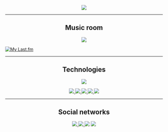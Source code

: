 <p align="center">
  <img src="https://i.pinimg.com/originals/a2/4c/b5/a24cb568fa40046f8562dbc45cea8506.gif" >
</p>

---

<h2 align="center"> Music room </h2>
  
  <p align="center">
    <img src="https://cdn.discordapp.com/attachments/1020046868794847412/1020053689873989672/Untitledcapa1.png">
  </p>
  
[![My Last.fm](https://lastfm-recently-played.vercel.app/api?user=Paylin&count=3&width=1000&loved=true&loved_style=4)](https://www.last.fm/user/Paylin)

---

<h2 align="center">Technologies</h2> 

<p align="center">
  <a href="https://skillicons.dev">
    <img src="https://skillicons.dev/icons?i=html,css,js,tailwind,java,python,c" />
  </a>
</p>

<p align="center">
  
  <a href="">
    <img src="https://img.shields.io/badge/Visual%20Studio%20Code-0078d7.svg?style=for-the-badge&logo=visual-studio-code&logoColor=white" />
    <img src="https://img.shields.io/badge/Discord-%237289DA.svg?style=for-the-badge&logo=discord&logoColor=white" />
    <img src="https://img.shields.io/badge/github-%23121011.svg?style=for-the-badge&logo=github&logoColor=white" />
    <img src="https://img.shields.io/badge/figma-%23F24E1E.svg?style=for-the-badge&logo=figma&logoColor=white" />
    <img src="https://img.shields.io/badge/netlify-%23000000.svg?style=for-the-badge&logo=netlify&logoColor=#00C7B7" />
  </a>
  
</p>

---

<h2 align="center"> Social networks</h2>

<p align="center">
  <a href="https://www.instagram.com/paylin.js/">
    <img src="https://img.shields.io/badge/Instagram-E4405F?style=for-the-badge&logo=instagram&logoColor=white" />
  </a>
  <a href="https://www.linkedin.com/in/paylin/">
    <img src="https://img.shields.io/badge/LinkedIn-0077B5?style=for-the-badge&logo=linkedin&logoColor=white" />
  </a>
  <a>
    <img src="https://img.shields.io/badge/Twitter-%231DA1F2.svg?style=for-the-badge&logo=Twitter&logoColor=white" />
  </a>
  <a>
    <img src="https://img.shields.io/badge/Gmail-D14836?style=for-the-badge&logo=gmail&logoColor=white" />
  </a>
</p>






